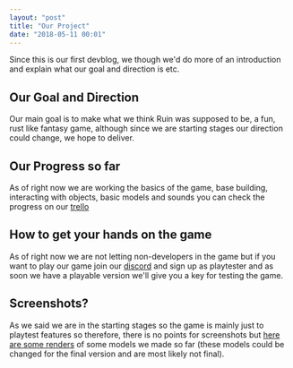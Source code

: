 ```yaml
---
layout: "post"
title: "Our Project"
date: "2018-05-11 00:01"
---
```


Since this is our first devblog, we though we'd do more of an introduction and explain what our goal and direction is etc.
<!--more-->

## Our Goal and Direction

Our main goal is to make what we think Ruin was supposed to be, a fun, rust like fantasy game, although since we are starting stages our direction could change, we hope to deliver.

## Our Progress so far

As of right now we are working the basics of the game, base building, interacting with objects, basic models and sounds you can check the progress on our [trello][5e307404]

  [5e307404]: https://trello.com/mossteam2 "Trello Page"

## How to get your hands on the game

As of right now we are not letting non-developers in the game but if you want to play our game join our [discord][25aa6b0b] and sign up as playtester and as soon we have a playable version we'll give you a key for testing the game.

  [25aa6b0b]: https://discord.gg/j9YcU7v "join the discord"

## Screenshots?

As we said we are in the starting stages so the game is mainly just to playtest features so therefore, there is no points for screenshots but [here are some renders][dd215eff] of some models we made so far (these models could be changed for the final version and are most likely not final).

  [dd215eff]: https://imgur.com/a/plbN8Er "renders"
